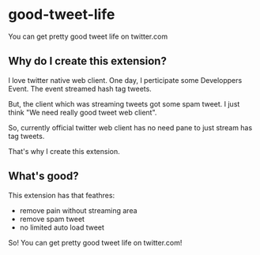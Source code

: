# good-tweet-life
You can get pretty good tweet life on twitter.com

## Why do I create this extension?

I love twitter native web client.
One day, I perticipate some Developpers Event.
The event streamed hash tag tweets.

But, the client which was streaming tweets got some spam tweet.
I just think "We need really good tweet web client".

So, currently official twitter web client has no need pane to just stream has tag tweets.

That's why I create this extension.

## What's good?

This extension has that feathres:

- remove pain without streaming area
- remove spam tweet
- no limited auto load tweet

So! You can get pretty good tweet life on twitter.com!
